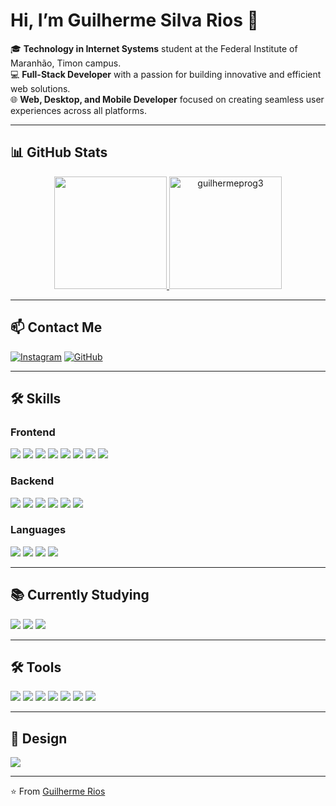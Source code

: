 # Hi, I’m Guilherme Silva Rios 👋

🎓 **Technology in Internet Systems** student at the Federal Institute of Maranhão, Timon campus.  
💻 **Full-Stack Developer** with a passion for building innovative and efficient web solutions.  
🌐 **Web, Desktop, and Mobile Developer** focused on creating seamless user experiences across all platforms.

---

## 📊 GitHub Stats

<div align="center">
  <a href="https://github.com/Guilhermeprog3">
    <img height="180em" src="https://github-readme-stats.vercel.app/api?username=Guilhermeprog3&show_icons=true&theme=dark"/>
    <img src="https://github-readme-stats.vercel.app/api/top-langs/?username=guilhermeprog3&layout=donut&border_color=000000&title_color=FFA800&icon_color=AD7200&text_color=FFA800&bg_color=000000" alt="guilhermeprog3" height="180em" />
  </a>
</div>

---

## 📫 Contact Me

[![Instagram](https://img.shields.io/badge/Instagram-E4405F?style=for-the-badge&logo=instagram&logoColor=white)](https://www.instagram.com/guilherme_rios_03/)
[![GitHub](https://img.shields.io/badge/GitHub-100000?style=for-the-badge&logo=github&logoColor=white)](https://github.com/Guilhermeprog3)

---

## 🛠️ Skills

### Frontend
![](https://img.shields.io/badge/HTML5-E34F26?style=for-the-badge&logo=html5&logoColor=white)
![](https://img.shields.io/badge/CSS3-1572B6?style=for-the-badge&logo=css3&logoColor=white)
![](https://img.shields.io/badge/TypeScript-007ACC?style=for-the-badge&logo=typescript&logoColor=white)
![](https://img.shields.io/badge/React-20232A?style=for-the-badge&logo=react&logoColor=61DAFB)
![](https://img.shields.io/badge/Next.js-000000?style=for-the-badge&logo=next.js&logoColor=white)
![](https://img.shields.io/badge/React%20Native-61DAFB?style=for-the-badge&logo=react&logoColor=white)
![](https://img.shields.io/badge/Tailwind_CSS-38B2AC?style=for-the-badge&logo=tailwind-css&logoColor=white)
![](https://img.shields.io/badge/Material--UI-0081CB?style=for-the-badge&logo=material-ui&logoColor=white)

### Backend
![](https://img.shields.io/badge/Node.js-43853D?style=for-the-badge&logo=node.js&logoColor=white)
![](https://img.shields.io/badge/Express.js-404D59?style=for-the-badge)
![](https://img.shields.io/badge/NestJS-E0234E?style=for-the-badge&logo=nestjs&logoColor=white)
![](https://img.shields.io/badge/AdonisJS-220052?style=for-the-badge&logo=adonisjs&logoColor=white)
![](https://img.shields.io/badge/PostgreSQL-316192?style=for-the-badge&logo=postgresql&logoColor=white)
![](https://img.shields.io/badge/Prisma-3982CE?style=for-the-badge&logo=Prisma&logoColor=white)

### Languages
![](https://img.shields.io/badge/JavaScript-F7DF1E?style=for-the-badge&logo=javascript&logoColor=black)
![](https://img.shields.io/badge/TypeScript-007ACC?style=for-the-badge&logo=typescript&logoColor=white)
![](https://img.shields.io/badge/Python-3776AB?style=for-the-badge&logo=python&logoColor=white)
![](https://img.shields.io/badge/Ruby-CC342D?style=for-the-badge&logo=ruby&logoColor=white)

---

## 📚 Currently Studying

![](https://img.shields.io/badge/Angular-DD0031?style=for-the-badge&logo=angular&logoColor=white)
![](https://img.shields.io/badge/Arduino-00979D?style=for-the-badge&logo=Arduino&logoColor=white)
![](https://img.shields.io/badge/C%2B%2B-00599C?style=for-the-badge&logo=c%2B%2B&logoColor=white)

---

## 🛠️ Tools

![](https://img.shields.io/badge/Linux-FCC624?style=for-the-badge&logo=linux&logoColor=black)
![](https://img.shields.io/badge/Visual_Studio_Code-0078D4?style=for-the-badge&logo=visual%20studio%20code&logoColor=white)
![](https://img.shields.io/badge/Git-F05032?style=for-the-badge&logo=Git&logoColor=white)
![](https://img.shields.io/badge/GitHub-100000?style=for-the-badge&logo=github&logoColor=white)
![](https://img.shields.io/badge/Trello-0052CC?style=for-the-badge&logo=trello&logoColor=white)
![](https://img.shields.io/badge/Notion-000000?style=for-the-badge&logo=notion&logoColor=white)
![](https://img.shields.io/badge/PyCharm-000000.svg?&style=for-the-badge&logo=PyCharm&logoColor=white)

---

## 🎨 Design

![](https://img.shields.io/badge/Figma-A35CFB?style=for-the-badge&logo=figma&logoColor=white)

---

⭐️ From [Guilherme Rios](https://github.com/Guilhermeprog3)

